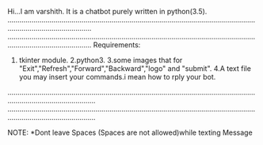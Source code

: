 
 Hi...I am varshith.
 It is a chatbot purely written in python(3.5).
......................................................................................................................................................................
......................................................................................................................................................................
 Requirements:

 1. tkinter module.
 2.python3.
 3.some images that for "Exit","Refresh","Forward","Backward","logo" and  "submit".
 4.A text file you may insert your commands.i mean how to rply your bot.

........................................................................................................................................................................
........................................................................................................................................................................

  NOTE: 
*Dont leave Spaces (Spaces are not allowed)while texting Message
